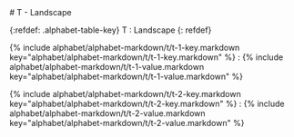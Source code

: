  <div data-role="collapsible" data-inset="false" markdown="1">
 # T - Landscape

{:refdef: .alphabet-table-key}
T
: Landscape
{: refdef}

{% include alphabet/alphabet-markdown/t/t-1-key.markdown key="alphabet/alphabet-markdown/t/t-1-key.markdown" %}
: {% include alphabet/alphabet-markdown/t/t-1-value.markdown key="alphabet/alphabet-markdown/t/t-1-value.markdown" %}

{% include alphabet/alphabet-markdown/t/t-2-key.markdown key="alphabet/alphabet-markdown/t/t-2-key.markdown" %}
: {% include alphabet/alphabet-markdown/t/t-2-value.markdown key="alphabet/alphabet-markdown/t/t-2-value.markdown" %}



</div>
